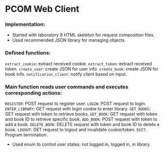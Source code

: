 # PCOM Web Client

### Implementation:
- Started with laboratory 9 HTML skeleton for request composition files.
- Used recommended JSON library for managing objects.
### Defined functions:
`extract_cookie`: extract received cookie.
`extract_token`: extract received token.
`create_user`: create JSON for user info.
`create_book`: create JSON for book info.
`notification_client`: notify client based on input.
### Main function reads user commands and executes corresponding actions:
`REGISTER`: POST request to register user.
`LOGIN`: POST request to login.
`ENTER_LIBRARY`: GET request with login cookie to enter library.
`GET_BOOKS`: GET request with token to retrieve books.
`GET_BOOK`: GET request with token and book ID to retrieve specific book.
`ADD_BOOK`: POST request with token to add a book.
`DELETE_BOOK`: DELETE request with token and book ID to delete a book.
`LOGOUT`: GET request to logout and invalidate cookie/token.
`EXIT`: Program termination.
- Used enum to control user states: not logged in, logged in, in library.

